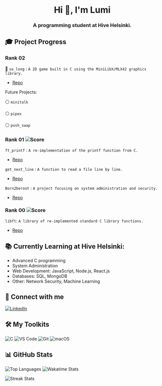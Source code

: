 <h1 align="center">Hi 👋, I'm Lumi</h1>
<h3 align="center">A programming student at Hive Helsinki.</h3>

## 🎓 Project Progress

### Rank 02
🔵 `so_long` : `A 2D game built in C using the MiniLibX/MLX42 graphics library.`
- [Repo](https://github.com/lkilpela/so_long)

Future Projects:

⚪ `minitalk`

⚪ `pipex`

⚪ `push_swap`

### Rank 01 ![Score](https://img.shields.io/badge/style=for-the-badge100%2F100-green)

`ft_printf` : `A re-implementation of the printf function from C.` 
- [Repo](https://github.com/lkilpela/ft_printf)

`get_next_line` : `A function to read a file line by line.`
- [Repo](https://github.com/lkilpela/get_next_line)

`Born2beroot` : `A project focusing on system administration and security.`
- [Repo](https://github.com/lkilpela/Born2beRoot)

### Rank 00 ![Score](https://img.shields.io/badge/125%2F100-green) 
`libft`: `A library of re-implemented standard C library functions.`
- [Repo](https://github.com/lkilpela/libft)

## 📚 Currently Learning at Hive Helsinki:

- Advanced C programming
- System Administration
- Web Development: JavaScript, Node.js, React.js
- Databases: SQL, MongoDB
- Other: Network Security, Machine Learning

## 🤝 Connect with me
[![LinkedIn](https://img.shields.io/badge/LinkedIn-0077B5?style=for-the-badge&logo=linkedin&logoColor=white)](https://www.linkedin.com/in/lkilpelainen/)

## 🛠️ My Toolkits
![C](https://img.shields.io/badge/c-%2300599C.svg?style=for-the-badge&logo=c&logoColor=white)
![VS Code](https://img.shields.io/badge/VSCode-%23007ACC.svg?style=for-the-badge&logo=visual-studio-code&logoColor=white)
![Git](https://img.shields.io/badge/Git-%23F05033.svg?style=for-the-badge&logo=git&logoColor=white)
![macOS](https://img.shields.io/badge/macOS-000000?style=for-the-badge&logo=apple&logoColor=white)

## 📊 GitHub Stats

<!--![GitHub Stats](https://github-readme-stats.vercel.app/api?username=lkilpela&show_icons=true&theme=radical) -->

![Top Languages](https://github-readme-stats.vercel.app/api/top-langs/?username=lkilpela&layout=compact&theme=dark) ![Wakatime Stats](https://github-readme-stats.vercel.app/api/wakatime?username=@018d4d23-569f-4105-bff2-bee20b7ee25c)

![Streak Stats](https://github-readme-streak-stats.herokuapp.com/?user=lkilpela&theme=dark)

<!--
## 🛠️ My Skills

- Languages: C 
- Tools: Git, VS Code
- Systems: MacOS
-->
